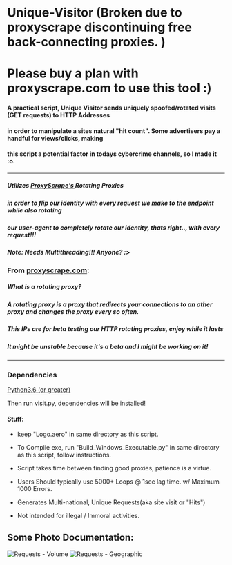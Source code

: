# Unique-Visitor (Broken due to proxyscrape discontinuing free back-connecting proxies. ) 
# Please buy a plan with proxyscrape.com to use this tool :)
#### A practical script, Unique Visitor sends uniquely spoofed/rotated visits (GET requests) to HTTP Addresses
#### in order to manipulate a sites natural "hit count". Some advertisers pay a handful for views/clicks, making 
#### this script a potential factor in todays cybercrime channels, so I made it :o.

------------------------------------------------------------------------------------------------------

##### Utilizes [ProxyScrape's ](https://proxyscrape.com/http_rotating_proxies.txt)Rotating Proxies
##### in order to flip our identity with every request we make to the endpoint while also rotating 
##### our user-agent to completely rotate our identity, thats right.., with every request!!! 
##### Note: Needs Multithreading!!! Anyone? :>

### From [proxyscrape.com](https://proxyscrape.com):
##### What is a rotating proxy?
##### A rotating proxy is a proxy that redirects your connections to an other proxy and changes the proxy every so often.
##### This IPs are for beta testing our HTTP rotating proxies, enjoy while it lasts
##### It might be unstable because it's a beta and I might be working on it!
------------------------------------------------------------------------------------------------------
### Dependencies
[Python3.6 (or greater)](https://www.python.org/downloads/)

Then run visit.py, dependencies will be installed!


#### Stuff:
- keep "Logo.aero" in same directory as this script.
    
- To Compile exe, run "Build_Windows_Executable.py" in same directory as this script, follow instructions.

- Script takes time between finding good proxies, patience is a virtue.

- Users Should typically use 5000+ Loops @ 1sec lag time. w/ Maximum 1000 Errors.

- Generates Multi-national, Unique Requests(aka site visit or "Hits")

- Not intended for illegal / Immoral activities.

## Some Photo Documentation:
![Requests - Volume](https://cdn.discordapp.com/attachments/610035652112810024/616501923310206999/xdgfdfgs.png)
![Requests - Geographic](https://cdn.discordapp.com/attachments/610035652112810024/616501947608072192/xdgfdfgds.png)





        
        
